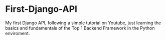# First-Django-API
My first Django API, following a simple tutorial on Youtube, just learning the basics and fundamentals of the Top 1 Backend Framework in the Python enviroment.
